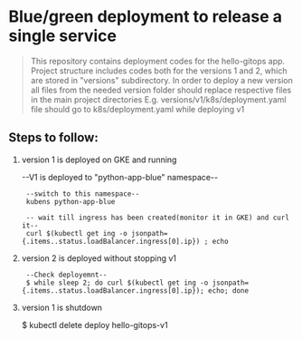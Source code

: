 Blue/green deployment to release a single service
=================================================

> This repository contains deployment codes for the hello-gitops app. 
> Project structure includes codes both for the versions 1 and 2,
> which are stored in "versions" subdirectory. In order to deploy a new version all files
> from the needed version folder should replace respective files in the main project directories
> E.g. versions/v1/k8s/deployment.yaml file should go to k8s/deployment.yaml while deploying v1

## Steps to follow: 

1. version 1 is deployed on GKE and running


    --V1 is deployed to "python-app-blue" namespace--
        
        --switch to this namespace--
        kubens python-app-blue

        -- wait till ingress has been created(monitor it in GKE) and curl it--
        curl $(kubectl get ing -o jsonpath={.items..status.loadBalancer.ingress[0].ip}) ; echo


2. version 2 is deployed without stopping v1    


        --Check deployemnt--
        $ while sleep 2; do curl $(kubectl get ing -o jsonpath={.items..status.loadBalancer.ingress[0].ip}); echo; done
    

3. version 1 is shutdown


    $ kubectl delete deploy hello-gitops-v1



